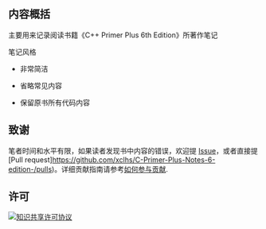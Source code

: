 ## 内容概括

主要用来记录阅读书籍《C++ Primer Plus 6th Edition》所著作笔记

笔记风格

- 非常简洁

- 省略常见内容

- 保留原书所有代码内容

  



## 致谢

笔者时间和水平有限，如果读者发现书中内容的错误，欢迎提 [Issue](https://github.com/xclhs/C-Primer-Plus-Notes-6-edition-/issues)，或者直接提 [Pull request]https://github.com/xclhs/C-Primer-Plus-Notes-6-edition-/pulls)。详细贡献指南请参考[如何参与贡献](CONTRIBUTING.md).



## 许可

<a rel="license" href="https://creativecommons.org/licenses/by-nc-nd/4.0/"><img alt="知识共享许可协议" style="border-width:0" src="https://i.creativecommons.org/l/by-nc-nd/4.0/80x15.png" /></a>

